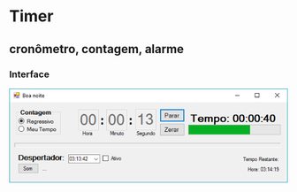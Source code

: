 Timer
================================
cronômetro, contagem, alarme
--------------------------------
### Interface
![](review.png)
